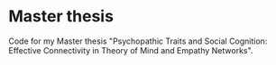 # Master thesis

Code for my Master thesis "Psychopathic Traits and Social Cognition: Effective Connectivity in Theory of Mind and Empathy Networks". 
